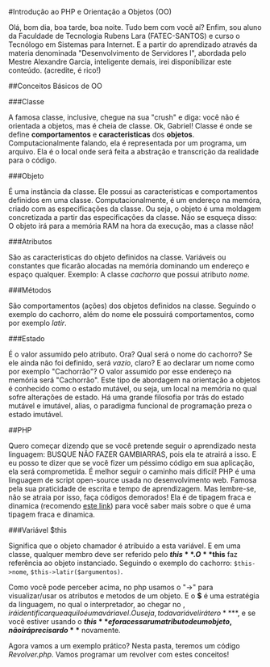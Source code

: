 #Introdução ao PHP e Orientação a Objetos (OO)

  Olá, bom dia, boa tarde, boa noite. Tudo bem com você aí? Enfim, sou aluno da Faculdade de Tecnologia Rubens Lara (FATEC-SANTOS)
e curso o Tecnólogo em Sistemas para Internet. E a partir do aprendizado através da materia denominada "Desenvolvimento de Servidores I",
abordada pelo Mestre Alexandre Garcia, inteligente demais, irei disponibilizar este conteúdo. (acredite, é rico!)

##Conceitos Básicos de OO

###Classe

  A famosa classe, inclusive, chegue na sua "crush" e diga: você não é orientada a objetos, mas é cheia de classe. Ok, Gabriel!
  Classe é onde se define **comportamentos** e **caracteristicas** dos **objetos**. Computacionalmente falando, ela é representada por
um programa, um arquivo. Ela é o local onde será feita a abstração e transcrição da realidade para o código.
  
###Objeto

  É uma instância da classe. Ele possui as caracteristicas e comportamentos definidos em uma classe. Computacionalmente, é um endereço
na memóra, criado com as especificações da classe. Ou seja, o objeto é uma moldagem concretizada a partir das especificações da classe.
Não se esqueça disso: O objeto irá para a memória RAM na hora da execução, mas a classe não!

###Atributos

  São as caracteristicas do objeto definidos na classe. Variáveis ou constantes que ficarão alocadas na memória
dominando um endereço e espaço qualquer. Exemplo: A classe *cachorro* que possui atributo *nome*.

###Métodos
  
  São comportamentos (ações) dos objetos definidos na classe. Seguindo o exemplo do cachorro, além do nome ele possuirá comportamentos,
como por exemplo *latir*.

###Estado

  É o valor assumido pelo atributo. Ora? Qual será o nome do cachorro? Se ele ainda não foi definido, será *vazio*, claro? E ao declarar
um nome como por exemplo "Cachorrão"? O valor assumido por esse endereço na memória será "Cachorrão". Este tipo de abordagem na
orientação a objetos é conhecido como o estado mutável, ou seja, um local na memória no qual sofre alterações de estado. Há uma grande
filosofia por trás do estado mutável e imutável, alias, o paradigma funcional de programação preza o estado imutável.

##PHP

  Quero começar dizendo que se você pretende seguir o aprendizado nesta linguagem: BUSQUE NÃO FAZER GAMBIARRAS, pois ela te atrairá
a isso. E eu posso te dizer que se você fizer um péssimo código em sua aplicação, ela será comprometida. É melhor seguir o caminho mais
difícil!
  PHP é uma linguagem de script open-source usada no desenvolvimento web. Famosa pela sua praticidade de escrita e tempo de aprendizagem.
Mas lembre-se, não se atraia por isso, faça códigos demorados! Ela é de tipagem fraca e dinamica (recomendo [este link](http://pt.stackoverflow.com/questions/21508/qual-a-diferen%C3%A7a-entre-uma-linguagem-de-programa%C3%A7%C3%A3o-est%C3%A1tica-e-din%C3%A2mica "Tipagem"))
para você saber mais sobre o que é uma tipagem fraca e dinamica.
  
###Variável $this

  Significa que o objeto chamador é atribuido a esta variável. E em uma classe, qualquer membro deve ser referido pelo **$this**. O **$this**
faz referência ao objeto instanciado.
  Seguindo o exemplo do cachorro: `$this->nome`, `$this->latir($argumentos)`.

  Como você pode perceber acima, no php usamos o "->" para visualizar/usar os atributos e metodos de um objeto.
  E o **$** é uma estratégia da linguagem, no qual o interpretador, ao chegar no $, irá identificar que aquilo é uma váriavel. Ou seja,
toda variável irá ter o **$**, e se você estiver usando o **$this** e for acessar um atributo de um objeto, não irá precisar do **$** novamente.

Agora vamos a um exemplo prático? Nesta pasta, teremos um código *Revolver.php*. Vamos programar um revolver com estes conceitos!


